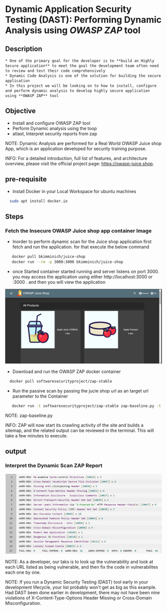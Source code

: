 # Dynamic Application Security Testing (DAST): Performing Dynamic Analysis using ___OWASP ZAP___ tool

## Description
    * One of the primary goal for the developer is to **build an Highly Secure application** to meet the goal the development team often need to review and test their code comprehensively
    * Dynamic Code Analysis is one of the solution for building the secure application
    * In this project we will be looking on to how to install, configure and perform dynamic analysis to develop highly secure application using **OWASP ZAP** tool

## Objective

* Install and configure OWASP ZAP tool
* Perform Dynamic analysis using the toop
* atlast, Interpret security reports from zap

NOTE: Dynamic Analysis are performed for a Real World OWASP Juice shop App, which is an application developed for security training purpose.

INFO: For a detailed introduction, full list of features, and architecture overview, please visit the official project page: https://owasp-juice.shop.

## pre-requisite
* Install Docker in your Local Workspace
for ubuntu machines
```bash
  sudo apt install docker.io
```
## Steps

### Fetch the Insecure OWASP Juice shop app container Image
* Inorder to perform dynamic scan for the Juice shop application first fetch and run the application. for that execute the below command
```bash
   docker pull bkimminich/juice-shop
   docker run --rm -p 3000:3000 bkimminich/juice-shop
```
* once Started container started running and server listens on port 3000. you may access the application using either http://localhost:3000 or <public-ip>:3000 . and then you will view the application 

![juice shop app](assets/image.png)

* Download and run the OWASP ZAP docker container

```bash
  docker pull softwaresecurityproject/zap-stable
```

* Run the passive scan by passing the jucie shop url as an target url parameter to the Container
```bash
   docker run -t softwaresecurityproject/zap-stable zap-baseline.py -t {TARGET_URL}
``` 
NOTE: zap-baseline.py 

INFO: ZAP will now start its crawling activity of the site and builds a sitemap, and the related output can be reviewed in the terminal. This will take a few minutes to execute.

## output

### Interpret the Dynamic Scan ZAP Report

![Zap Dynamic scan Output](assets/image-1.png)

NOTE: As a developer, our taks is to look up the vulnerability and look at each URL listed as being vulnerable, and then fix the code in vulnerabilites each one by one.

NOTE: If you run a Dynamic Security Testing (DAST) tool early in your development lifecycle, your list probably won't get as big as this example. Had DAST been done earlier in development, there may not have been nine violations of X-Content-Type-Options Header Missing or Cross-Domain Misconfiguration.

